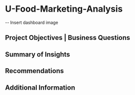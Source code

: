 # U-Food-Marketing-Analysis
-- Insert dashboard image

## Project Objectives | Business Questions
   

## Summary of Insights


## Recommendations


## Additional Information
